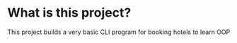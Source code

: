 # What is this project?
This project builds a very basic CLI program for booking hotels to learn OOP